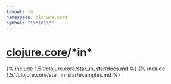 ```yaml
---
layout: fn
namespace: clojure.core
symbol: "\\*in\\*"
---
```


# [clojure.core](../)/\*in\*

{% include 1.5.1/clojure.core/star_in_star/docs.md %}
{% include 1.5.1/clojure.core/star_in_star/examples.md %}


